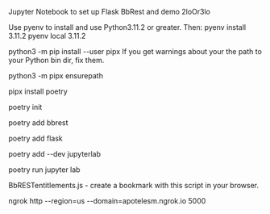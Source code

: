 Jupyter Notebook to set up Flask BbRest and demo 2loOr3lo

Use pyenv to install and use Python3.11.2 or greater. Then:
pyenv install 3.11.2
pyenv local 3.11.2

python3 -m pip install --user pipx
If you get warnings about your the path to your Python bin dir, fix them.

python3 -m pipx ensurepath

pipx install poetry

poetry init

poetry add bbrest

poetry add flask

poetry add --dev jupyterlab

poetry run jupyter lab

BbRESTentitlements.js - create a bookmark with this script in your browser.

ngrok http --region=us --domain=apotelesm.ngrok.io 5000


